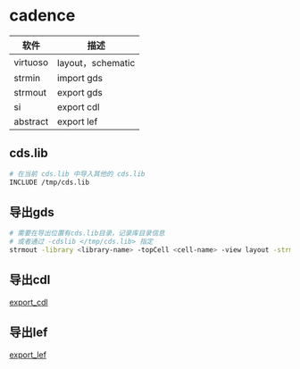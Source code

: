
# cadence

|软件 |描述
|- |-
|virtuoso   | layout，schematic
|strmin     | import gds
|strmout    | export gds
|si         | export cdl
|abstract   | export lef

## cds.lib

```sh
# 在当前 cds.lib 中导入其他的 cds.lib
INCLUDE /tmp/cds.lib
```

## 导出gds

```sh
# 需要在导出位置有cds.lib目录，记录库目录信息
# 或者通过 -cdslib </tmp/cds.lib> 指定
strmout -library <library-name> -topCell <cell-name> -view layout -strmFile <export.gds> -enableColoring
```

## 导出cdl

[export_cdl](./export_cdl/README.md)

## 导出lef

[export_lef](./export_lef/README.md)
